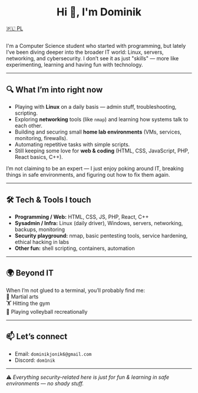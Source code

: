<h1 align="center">Hi 👋, I'm Dominik</h1>

[🇵🇱 PL](./README.pl.md)
##
I'm a Computer Science student who started with programming, but lately I’ve been diving deeper into the broader IT world: Linux, servers, networking, and cybersecurity. I don’t see it as just "skills" — more like experimenting, learning and having fun with technology.

---

## 🔍 What I’m into right now
- Playing with **Linux** on a daily basis — admin stuff, troubleshooting, scripting.  
- Exploring **networking** tools (like `nmap`) and learning how systems talk to each other.  
- Building and securing small **home lab environments** (VMs, services, monitoring, firewalls).  
- Automating repetitive tasks with simple scripts.  
- Still keeping some love for **web & coding** (HTML, CSS, JavaScript, PHP, React basics, C++).  

I’m not claiming to be an expert — I just enjoy poking around IT, breaking things in safe environments, and figuring out how to fix them again.  

---

## 🛠 Tech & Tools I touch
- **Programming / Web:** HTML, CSS, JS, PHP, React, C++  
- **Sysadmin / Infra:** Linux (daily driver), Windows, servers, networking, backups, monitoring  
- **Security playground:** nmap, basic pentesting tools, service hardening, ethical hacking in labs  
- **Other fun:** shell scripting, containers, automation  

---

## 🌍 Beyond IT
When I’m not glued to a terminal, you’ll probably find me:  
🥊 Martial arts  
🏋️ Hitting the gym  
🏐 Playing volleyball recreationally  

---

## 📫 Let’s connect
- Email: `dominikjonik6@gmail.com`  
- Discord: `dom1nik`  

---

⚠️ *Everything security-related here is just for fun & learning in safe environments — no shady stuff.*
